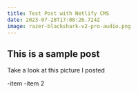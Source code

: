 ```yaml
---
title: Test Post with Netlify CMS
date: 2023-07-28T17:00:26.724Z
image: razer-blackshark-v2-pro-audio.png
---
```

## This is a sample post

Take a look at this picture I posted

-﻿item
-﻿item 2